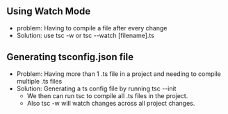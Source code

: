 ## Using Watch Mode
 - problem: Having to compile a file after every change
 - Solution: use tsc -w or tsc --watch [filename].ts

## Generating tsconfig.json file
- Problem: Having more than 1 .ts file in a project and needing to compile multiple .ts files
- Solution: Generating a ts config file by running tsc --init
  - We then can run tsc to compile all .ts files in the project. 
  - Also tsc -w will watch changes across all project changes.